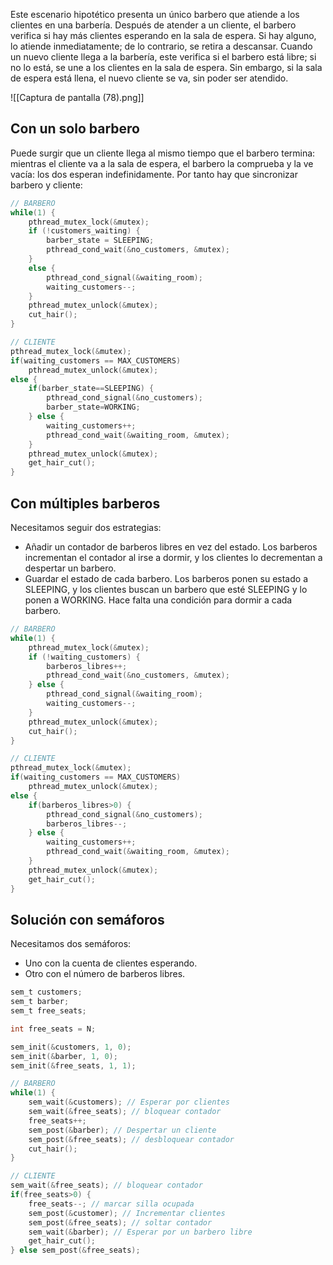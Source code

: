 Este escenario hipotético presenta un único barbero que atiende a los clientes en una barbería. Después de atender a un cliente, el barbero verifica si hay más clientes esperando en la sala de espera. Si hay alguno, lo atiende inmediatamente; de lo contrario, se retira a descansar. Cuando un nuevo cliente llega a la barbería, este verifica si el barbero está libre; si no lo está, se une a los clientes en la sala de espera. Sin embargo, si la sala de espera está llena, el nuevo cliente se va, sin poder ser atendido.

![[Captura de pantalla (78).png]]

## Con un solo barbero

Puede surgir que un cliente llega al mismo tiempo que el barbero termina: mientras el cliente va a la sala de espera, el barbero la comprueba y la ve vacía: los dos esperan indefinidamente. Por tanto hay que sincronizar barbero y cliente:

```c
// BARBERO
while(1) {
	pthread_mutex_lock(&mutex);
	if (!customers_waiting) {
		barber_state = SLEEPING;
		pthread_cond_wait(&no_customers, &mutex);
	}
	else {
		pthread_cond_signal(&waiting_room);
		waiting_customers--;
	}
	pthread_mutex_unlock(&mutex);
	cut_hair();
}
```

```c
// CLIENTE
pthread_mutex_lock(&mutex);
if(waiting_customers == MAX_CUSTOMERS)
	pthread_mutex_unlock(&mutex);
else {
	if(barber_state==SLEEPING) {
		pthread_cond_signal(&no_customers);
		barber_state=WORKING;
	} else {
		waiting_customers++;
		pthread_cond_wait(&waiting_room, &mutex);
	}
	pthread_mutex_unlock(&mutex);
	get_hair_cut();
}
```

## Con múltiples barberos

Necesitamos seguir dos estrategias:
- Añadir un contador de barberos libres en vez del estado. Los barberos incrementan el contador al irse a dormir, y los clientes lo decrementan a despertar un barbero.
- Guardar el estado de cada barbero. Los barberos ponen su estado a SLEEPING, y los clientes buscan un barbero que esté SLEEPING y lo ponen a WORKING. Hace falta una condición para dormir a cada barbero.

```c
// BARBERO
while(1) {
	pthread_mutex_lock(&mutex);
	if (!waiting_customers) {
		barberos_libres++;
		pthread_cond_wait(&no_customers, &mutex);
	} else {
		pthread_cond_signal(&waiting_room);
		waiting_customers--;
	}
	pthread_mutex_unlock(&mutex);
	cut_hair();
}
```

```c
// CLIENTE
pthread_mutex_lock(&mutex);
if(waiting_customers == MAX_CUSTOMERS)
	pthread_mutex_unlock(&mutex);
else {
	if(barberos_libres>0) {
		pthread_cond_signal(&no_customers);
		barberos_libres--;
	} else {
		waiting_customers++;
		pthread_cond_wait(&waiting_room, &mutex);
	}
	pthread_mutex_unlock(&mutex);
	get_hair_cut();
}
```

## Solución con semáforos

Necesitamos dos semáforos:
- Uno con la cuenta de clientes esperando.
- Otro con el número de barberos libres.

```c
sem_t customers;
sem_t barber;
sem_t free_seats;

int free_seats = N;

sem_init(&customers, 1, 0);
sem_init(&barber, 1, 0);
sem_init(&free_seats, 1, 1);
```

```c
// BARBERO
while(1) {
	sem_wait(&customers); // Esperar por clientes
	sem_wait(&free_seats); // bloquear contador
	free_seats++;
	sem_post(&barber); // Despertar un cliente
	sem_post(&free_seats); // desbloquear contador
	cut_hair();
}
```

```c
// CLIENTE
sem_wait(&free_seats); // bloquear contador
if(free_seats>0) {
	free_seats--; // marcar silla ocupada
	sem_post(&customer); // Incrementar clientes
	sem_post(&free_seats); // soltar contador
	sem_wait(&barber); // Esperar por un barbero libre
	get_hair_cut();
} else sem_post(&free_seats);
```